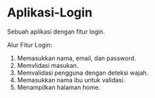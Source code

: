 # Aplikasi-Login
Sebuah aplikasi dengan fitur login.

Alur Fitur Login:
1. Memasukkan nama, email, dan password.
2. Memvlidasi masukan.
3. Memvalidasi pengguna dengan deteksi wajah.
4. Memasukkan nama ibu untuk validasi.
5. Menampilkan halaman home.
